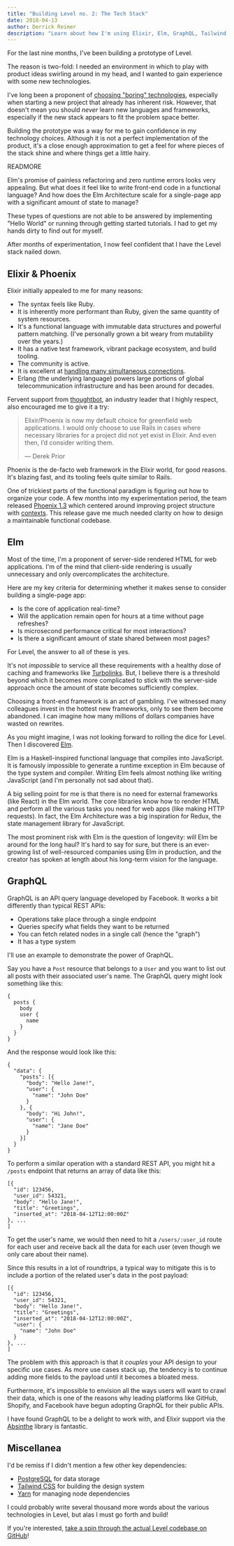 ```yaml
---
title: "Building Level no. 2: The Tech Stack"
date: 2018-04-13
author: Derrick Reimer
description: "Learn about how I'm using Elixir, Elm, GraphQL, Tailwind CSS, and more in Level."
---
```


For the last nine months, I've been building a prototype of Level.

The reason is two-fold: I needed an environment in which to play with product ideas swirling around in my head, and I wanted to gain experience with some new technologies.

I've long been a proponent of [choosing "boring" technologies](/posts/choosing-the-perfect-tech-stack/), especially when starting a new project that already has inherent risk. However, that doesn't mean you should _never_ learn new languages and frameworks, especially if the new stack appears to fit the problem space better.

Building the prototype was a way for me to gain confidence in my technology choices. Although it is not a perfect implementation of the product, it's a close enough approximation to get a feel for where pieces of the stack shine and where things get a little hairy.

READMORE

Elm's promise of painless refactoring and zero runtime errors looks very appealing. But what does it feel like to write front-end code in a functional language? And how does the Elm Architecture scale for a single-page app with a significant amount of state to manage?

These types of questions are not able to be answered by implementing "Hello World" or running through getting started tutorials. I had to get my hands dirty to find out for myself.

After months of experimentation, I now feel confident that I have the Level stack nailed down.

## Elixir & Phoenix

Elixir initially appealed to me for many reasons:

- The syntax feels like Ruby.
- It is inherently more performant than Ruby, given the same quantity of system resources.
- It's a functional language with immutable data structures and powerful pattern matching. (I've personally grown a bit weary from mutability over the years.)
- It has a native test framework, vibrant package ecosystem, and build tooling.
- The community is active.
- It is excellent at [handling many simultaneous connections](http://phoenixframework.org/blog/the-road-to-2-million-websocket-connections).
- Erlang (the underlying language) powers large portions of global telecommunication infrastructure and has been around for decades.

Fervent support from [thoughtbot](https://thoughtbot.com/services/elixir-phoenix), an industry leader that I highly respect, also encouraged me to give it a try:

> Elixir/Phoenix is now my default choice for greenfield web applications. I would only choose to use Rails in cases where necessary libraries for a project did not yet exist in Elixir. And even then, I’d consider writing them.
>
> &mdash; Derek Prior

Phoenix is the de-facto web framework in the Elixir world, for good reasons. It's blazing fast, and its tooling feels quite similar to Rails.

One of trickiest parts of the functional paradigm is figuring out how to organize your code. A few months into my experimentation period, the team released [Phoenix 1.3](http://phoenixframework.org/blog/phoenix-1-3-0-released) which centered around improving project structure with [contexts](https://hexdocs.pm/phoenix/contexts.html). This release gave me much needed clarity on how to design a maintainable functional codebase.

## Elm

Most of the time, I'm a proponent of server-side rendered HTML for web applications. I'm of the mind that client-side rendering is usually unnecessary and only overcomplicates the architecture.

Here are my key criteria for determining whether it makes sense to consider building a single-page app:

- Is the core of application real-time?
- Will the application remain open for hours at a time without page refreshes?
- Is microsecond performance critical for most interactions?
- Is there a significant amount of state shared between most pages?

For Level, the answer to all of these is yes.

It's not _impossible_ to service all these requirements with a healthy dose of caching and frameworks like [Turbolinks](https://github.com/turbolinks/turbolinks). But, I believe there is a threshold beyond which it becomes more complicated to stick with the server-side approach once the amount of state becomes sufficiently complex.

Choosing a front-end framework is an act of gambling. I've witnessed many colleagues invest in the hottest new frameworks, only to see them become abandoned. I can imagine how many millions of dollars companies have wasted on rewrites.

As you might imagine, I was not looking forward to rolling the dice for Level. Then I discovered [Elm](http://elm-lang.org/).

Elm is a Haskell-inspired functional language that compiles into JavaScript. It is famously impossible to generate a runtime exception in Elm because of the type system and compiler. Writing Elm feels almost nothing like writing JavaScript (and I'm personally not sad about that).

A big selling point for me is that there is no need for external frameworks (like React) in the Elm world. The core libraries know how to render HTML and perform all the various tasks you need for web apps (like making HTTP requests). In fact, the Elm Architecture was a big inspiration for Redux, the state management library for JavaScript.

The most prominent risk with Elm is the question of longevity: will Elm be around for the long haul? It's hard to say for sure, but there is an ever-growing list of well-resourced companies using Elm in production, and the creator has spoken at length about his long-term vision for the language.

## GraphQL

GraphQL is an API query language developed by Facebook. It works a bit differently than typical REST APIs:

- Operations take place through a single endpoint
- Queries specify what fields they want to be returned
- You can fetch related nodes in a single call (hence the "graph")
- It has a type system

I'll use an example to demonstrate the power of GraphQL.

Say you have a `Post` resource that belongs to a `User` and you want to list out all posts with their associated user's name. The GraphQL query might look something like this:

```
{
  posts {
    body
    user {
      name
    }
  }
}
```

And the response would look like this:

```
{
  "data": {
    "posts": [{
      "body": "Hello Jane!",
      "user": {
        "name": "John Doe"
      }
    }, {
      "body": "Hi John!",
      "user": {
        "name": "Jane Doe"
      }
    }]
  }
}
```

To perform a similar operation with a standard REST API, you might hit a `/posts` endpoint that returns an array of data like this:

```
[{
  "id": 123456,
  "user_id": 54321,
  "body": "Hello Jane!",
  "title": "Greetings",
  "inserted_at": "2018-04-12T12:00:00Z"
}, ...
]
```

To get the user's name, we would then need to hit a `/users/:user_id` route for each user and receive back all the data for each user (even though we only care about their name).

Since this results in a lot of roundtrips, a typical way to mitigate this is to include a portion of the related user's data in the post payload:

```
[{
  "id": 123456,
  "user_id": 54321,
  "body": "Hello Jane!",
  "title": "Greetings",
  "inserted_at": "2018-04-12T12:00:00Z",
  "user": {
    "name": "John Doe"
  }
}, ...
]
```

The problem with this approach is that it _couples_ your API design to your specific use cases. As more use cases stack up, the tendency is to continue adding more fields to the payload until it becomes a bloated mess.

Furthermore, it's impossible to envision all the ways users will want to crawl their data, which is one of the reasons why leading platforms like GitHub, Shopify, and Facebook have begun adopting GraphQL for their public APIs.

I have found GraphQL to be a delight to work with, and Elixir support via the [Absinthe](http://absinthe-graphql.org/) library is fantastic.

## Miscellanea

I'd be remiss if I didn't mention a few other key dependencies:

- [PostgreSQL](https://www.postgresql.org/) for data storage
- [Tailwind CSS](https://tailwindcss.com/) for building the design system
- [Yarn](https://yarnpkg.com/en/) for managing node dependencies

I could probably write several thousand more words about the various technologies in Level, but alas I must go forth and build!

If you're interested, [take a spin through the actual Level codebase on GitHub](https://github.com/levelhq/level)!
